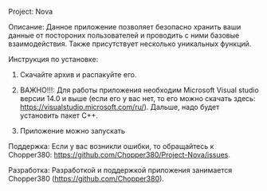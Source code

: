 Project: Nova


Описание:
Данное приложение позволяет безопасно хранить ваши данные от постороних пользователей и проводить с ними базовые взаимодействия. Также присутствует несколько уникальных функций.


Инструкция по установке:
1. Скачайте архив и распакуйте его.
 
2. ВАЖНО!!!:
   Для работы приложения необходим Microsoft Visual studio версии 14.0 и выше (если его у вас нет, то его можно скачать здесь: https://visualstudio.microsoft.com/ru/).
   Дальше, надо будет установить пакет C++.
   
3. Приложение можно запускать


Поддержка:
Если у вас возникли ошибки, то обращайтесь к Chopper380: https://github.com/Chopper380/Project-Nova/issues.


Разработка:
Разработкой и поддержкой приложения занимается Chopper380 (https://github.com/Chopper380).





